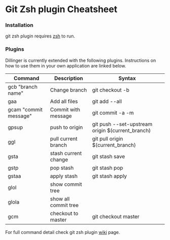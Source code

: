 # Git Zsh plugin Cheatsheet

### Installation

git zsh plugin requires [zsh](https://github.com/robbyrussell/oh-my-zsh) to run.

### Plugins

Dillinger is currently extended with the following plugins. Instructions on how to use them in your own application are linked below.

| Command | Description | Syntax |
| ------  | ------      | --    |
| gcb "branch name" | Change branch | git checkout -b
| gaa | Add all files | git add --all
| gcam "commit message" | Commit with message | git commit -a -m
| gpsup | push to origin | git push --set-upstream origin $(current_branch)
| ggl | pull current branch | git pull origin $(current_branch)
| gsta | stash current change | git stash save
| gstp | pop stash | git stash pop
| gstaa | apply stash | git stash apply
| glol | show commit tree | 
| glola | show all commit tree |
| gcm | checkout to master | git checkout master |

For full command detail check git zsh plugin [wiki](https://github.com/robbyrussell/oh-my-zsh/wiki/Plugin:git) page.